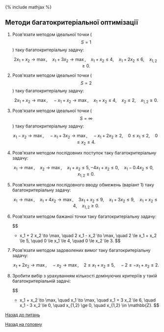<!-- 15.05 -->
{% include mathjax %}

## Методи багатокритеріальної оптимізації

1. Розв'язати методом ідеальної точки ($$S = 1$$) таку багатокритеріальну задачу:

	$$
	2 x_1 + x_2 \to \max, \quad x_1 + 3 x_2 \to \max, \quad x_1 + x_2 \le 4, \quad x_1 + 2 x_2 \le 6, \quad x_{1,2} \ge 0.
	$$

2. Розв'язати методом ідеальної точки ($$S = 2$$) таку багатокритеріальну задачу:

	$$
	2 x_1 + x_2 \to \max, \quad - x_1 + x_2 \to \max, \quad x_1 + x_2 \le 4, \quad x_2 \le 2, \quad x_{1,2} \ge 0.
	$$

3. Розв'язати методом ідеальної точки ($$S = \infty$$) таку багатокритеріальну задачу:

	$$
	x_1 - x_2 \to \max, \quad - x_1 + 3 x_2 \to \max, \quad - x_1 + 2 x_2 \ge 2, \quad 0 \le x_1 \le 2, \quad 0 \le x_2 \le 4.
	$$

4. Розв'язати методом послідовних поступок таку багатокритеріальну задачу:

	$$
	x_1 \to \max, \quad x_2 \to \max, \quad x_1 + x_2 \le 5, -4 x_1 + x_2 \le 0, \quad x_1 - 0.4 x_2 \le 0, \quad x_{1,2} \ge 0.
	$$

5. Розв'язати методом послідовного вводу обмежень (варіант 1) таку багатокритеріальну задачу:

	$$
	x_1 \to \max, \quad x_1 + 4 x_2 \to \max, \quad 3 x_1 + x_2 \le 9, \quad x_1 + 3 x_2 \le 9, \quad x_1 + x_2 \le 4, \quad x_{1,2} \ge 0.
	$$

6. Розв'язати методом бажаної точки таку багатокритеріальну задачу:

	$$
	- x_1 + 2 x_2 \to \max, \quad 2 x_1 - x_2 \to \max, \quad 2 \le x_1 + x_2 \le 5, \quad 0 \le x_1 \le 4, \quad 0 \le x_2 \le 3.
	$$

7. Розв'язати методом задоволених вимог таку багатокритеріальну задачу:

	$$
	x_1 + 2 x_2 \to \max, \quad - x_2 \to \max, \quad 2 \le x_1 + x_2 \le 5, \quad -2 \le - x_1 + x_2 \le 2.
	$$

8. Зробити вибір з урахуванням кількості домінуючих критеріїв у такій багатокритеріальній задачі:
	
	$$
	- x_1 + x_2 \to \max, \quad x_1 \to \max, \quad x_1 + 3 x_2 \le 6, \quad x_1 - 3 x_2 \le 0, \quad x_{1,2} \ge 0, \quad x_{1,2} \in \mathbb{Z}.
	$$

[Назад до питань](README.md)

[Назад на головну](../README.md)
